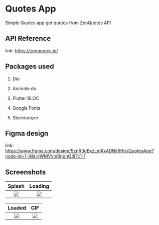 
# Quotes App

Simple Quotes app get quotes from ZenQuotes API




## API Reference

link: https://zenquotes.io/


## Packages used
1. Dio  

2. Animate do  

3. Flutter BLOC  

4. Google Fonts  

5. Skeletonizer

## Figma design
link: https://www.figma.com/design/5znR3gBxzLmRx4DNjI6fhs/QuotesApp?node-id=1-4&t=tWMVvmBngnQ3I7c1-1

## Screenshots

Splash             |  Loading
:-------------------------:|:-------------------------:
![](https://github.com/user-attachments/assets/9c77c5d4-f408-4288-bf3b-ee373d3f531c)  |  ![](https://github.com/user-attachments/assets/c3dd7adb-fc1a-4295-8624-e5f75938ebb5)

Loaded             |  GIF
:-------------------------:|:-------------------------:
![](https://github.com/user-attachments/assets/d35f0155-1282-4b8d-9f02-5ddf6e51acaf)  |  ![](https://github.com/user-attachments/assets/432e972c-041f-436a-ab78-989a5f6c5999)






